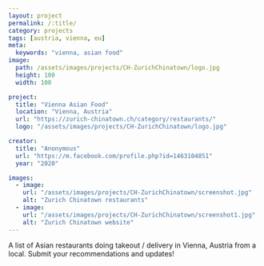 ```yaml
---
layout: project
permalink: /:title/
category: projects
tags: [austria, vienna, eu]
meta:
  keywords: "vienna, asian food"
image:
  path: /assets/images/projects/CH-ZurichChinatown/logo.jpg
  height: 100
  width: 100

project:
  title: "Vienna Asian Food"
  location: "Vienna, Austria"
  url: "https://zurich-chinatown.ch/category/restaurants/"
  logo: "/assets/images/projects/CH-ZurichChinatown/logo.jpg"

creator:
  title: "Anonymous"
  url: "https://m.facebook.com/profile.php?id=1463104851"
  year: "2020"

images:
  - image:
    url: "/assets/images/projects/CH-ZurichChinatown/screenshot.jpg"
    alt: "Zurich Chinatown restaurants"
  - image:
    url: "/assets/images/projects/CH-ZurichChinatown/screenshot1.jpg"
    alt: "Zurich Chinatown website"
---
```

<p>A list of Asian restaurants doing takeout / delivery in Vienna, Austria from a local. Submit your recommendations and updates!</p>
